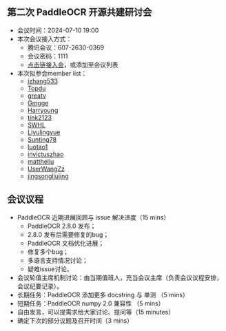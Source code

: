 ## 第二次 PaddleOCR 开源共建研讨会

* 会议时间：2024-07-10 19:00
* 本次会议接入方式：
    * 腾讯会议：607-2630-0369
    * 会议密码：1111
    * [点击链接入会](https://meeting.tencent.com/dm/egxl0HKTx7Ow)，或添加至会议列表
* 本次拟参会member list：
    - [jzhang533](https://github.com/jzhang533) 
    - [Topdu](https://github.com/)
    - [greatv](https://github.com/greatv) 
    - [Gmgge](https://github.com/Gmgge)
    - [Harryoung](https://github.com/Harryoung)
    - [tink2123](https://github.com/tink2123)
    - [SWHL](https://github.com/SWHL)
    - [Liyulingyue](https://github.com/Liyulingyue)
    - [Sunting78](https://github.com/Sunting78)
    - [luotao1](https://github.com/luotao1)
    - [invictuszhao](https://github.com/invictuszhao)
    - [mattheliu](https://github.com/mattheliu)
    - [UserWangZz](https://github.com/UserWangZz)
    - [jingsongliujing](https://github.com/jingsongliujing)

## 会议议程

* PaddleOCR 近期进展回顾与 issue 解决进度（15 mins）
  - PaddleOCR 2.8.0 发布；
  - 2.8.0 发布后需要修复的bug；
  - PaddleOCR 文档优化进展；
  - 修复多个bug；
  - 多语言支持情况讨论；
  - 疑难issue讨论。 
* 会议轮值主席机制讨论：由当期值班人，充当会议主席（负责会议议程安排，会议纪要记录）。
* 长期任务：PaddleOCR 添加更多 docstring 与 单测 （5 mins）
* 短期任务：PaddleOCR numpy 2.0 兼容性 （5 mins）
* 自由发言，可以提需求给大家讨论、提问等（15 minutes）
* 确定下次的部分议题及召开时间（3 mins）
